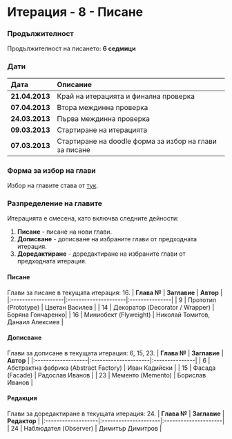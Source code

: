 # Итерация - 8 - Писане #

### Продължителност ###

Продължителност на писането: **6 седмици**

### Дати ###

| **Дата** | **Описание** |
|:-------------|:---------------------|
| **21.04.2013** | Край на итерацията и финална проверка |
| **07.04.2013** | Втора междинна проверка |
| **24.03.2013** | Първа междинна проверка |
| **09.03.2013** | Стартиране на итерацията |
| **07.03.2013** | Стартиране на doodle форма за избор на глави за писане |

### Форма за избор на глави ###

Избор на главите става от [тук](http://www.doodle.com/hpgqse97uw7vb7yq).


### Разпределение на главите ###
Итерацията е смесена, като включва следните дейности:
  1. **Писане** - писане на нови глави.
  1. **Дописване** - дописване на избраните глави от предходната итерация.
  1. **Доредактиране** - доредактиране на избраните глави от предходната итерация.


#### Писане ####
Глави за писане в текущата итерация: 16.
| **Глава №** | **Заглавие** | **Автор** |
|:-------------------|:---------------------|:---------------|
| 9 | Прототип (Prototype) | Цветан Василев |
| 14 | Декоратор (Decorator / Wrapper) | Боряна Гончаренко|
| 16 | Миниобект (Flyweight) | Николай Томитов, Данаил Алексиев |


#### Дописване ####
Глави за дописане в текущата итерация: 6, 15, 23.
| **Глава №** | **Заглавие** | **Автор** |
|:-------------------|:---------------------|:---------------|
| 6 | Абстрактна фабрика (Abstract Factory)  | Иван Кадийски |
| 15 | Фасада (Facade)  | Радослав Иванов |
| 23 | Мементо (Memento) | Борислав Иванов |

#### Редакция ####
Глави за доредактиране в текущата итерация: 24.
| **Глава №** | **Заглавие** | **Редактор** |
|:-------------------|:---------------------|:---------------------|
| 24 | Наблюдател (Observer)  | Димитър Димитров |